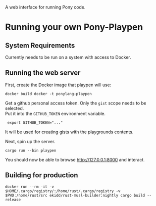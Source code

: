 A web interface for running Pony code.

# Running your own Pony-Playpen

## System Requirements

Currently needs to be run on a system with access to Docker.

## Running the web server

First, create the Docker image that playpen will use:

```
docker build docker -t ponylang-playpen
```

Get a github personal access token. Only the `gist` scope needs to be selected.  
Put it into the `GITHUB_TOKEN` environment variable. 

```
 export GITHUB_TOKEN="..."
```

It will be used for creating gists with the playgrounds contents.

Next, spin up the server.

```
cargo run --bin playpen
```

You should now be able to browse http://127.0.0.1:8000 and interact.

## Building for production

```
docker run --rm -it -v $HOME/.cargo/registry/:/home/rust/.cargo/registry -v $PWD:/home/rust/src ekidd/rust-musl-builder:nightly cargo build --release
```
